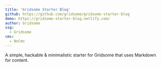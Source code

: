 ```yaml
---
title: 'Gridsome Starter Blog'
github: https://github.com/gridsome/gridsome-starter-blog
demo: https://gridsome-starter-blog.netlify.com/
author: Gridsome
ssg:
  - Gridsome
cms:
  - NoCms
---
```


A simple, hackable & minimalistic starter for Gridsome that uses Markdown for content.
